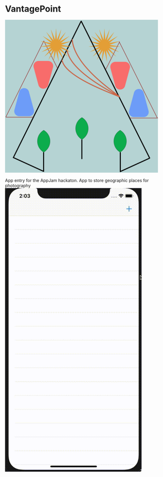 # VantagePoint

![Alt text](icon.jpg?raw=true "Title")

App entry for the AppJam hackaton. App to store geographic places for photography
![](animated.gif)
